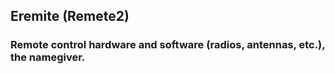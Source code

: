 ## Eremite (Remete2)
### Remote control hardware and software (radios, antennas, etc.), the namegiver.
